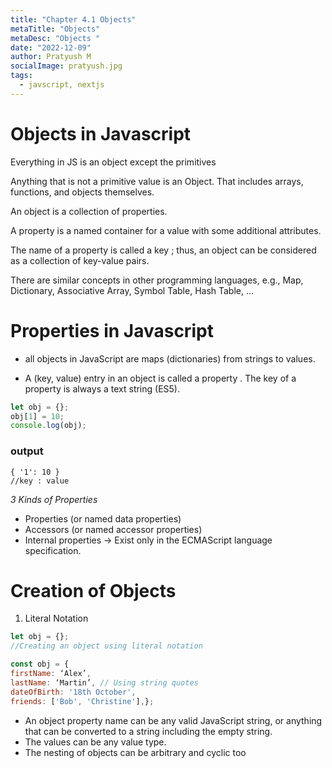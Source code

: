 ```yaml
---
title: "Chapter 4.1 Objects"
metaTitle: "Objects"
metaDesc: "Objects "
date: "2022-12-09"
author: Pratyush M
socialImage: pratyush.jpg
tags:
  - javscript, nextjs
---
```


# Objects in Javascript

Everything in JS is an object except the primitives

Anything that is not a primitive value is an Object. That includes arrays, functions, and objects themselves.

An object is a collection of properties.

A property is a named container for a value with some additional attributes.

The name of a property is called a key ; thus, an object can be considered as a collection of key-value pairs.

There are similar concepts in other programming languages,
e.g., Map, Dictionary, Associative Array, Symbol Table, Hash Table, ...

# Properties in Javascript

- all objects in JavaScript are maps (dictionaries) from
  strings to values.

- A (key, value) entry in an object is called a property . The key of a property is always a text string (ES5).

```js
let obj = {};
obj[1] = 10;
console.log(obj);
```

### output

```
{ '1': 10 }
//key : value
```

_3 Kinds of Properties_

- Properties (or named data properties)
- Accessors (or named accessor properties)
- Internal properties
  -> Exist only in the ECMAScript language specification.

# Creation of Objects

1. Literal Notation

```js
let obj = {};
//Creating an object using literal notation
```

```js
const obj = {
firstName: ‘Alex’,
lastName: ‘Martin’, // Using string quotes
dateOfBirth: '18th October',
friends: ['Bob', 'Christine'],};

```

- An object property name can be any valid JavaScript string, or anything that can be converted to a string including the empty string.
- The values can be any value type.
- The nesting of objects can be arbitrary and cyclic too
